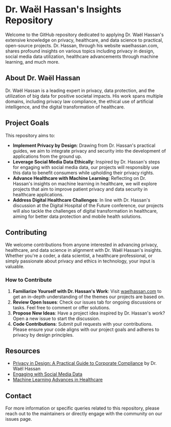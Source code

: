 <!---
whassan007/whassan007 is a ✨ special ✨ repository because its `README.md` (this file) appears on your GitHub profile.
You can click the Preview link to take a look at your changes.
--->
# Dr. Waël Hassan's Insights Repository

Welcome to the GitHub repository dedicated to applying Dr. Waël Hassan's extensive knowledge on privacy, healthcare, and data science to practical, open-source projects. Dr. Hassan, through his website waelhassan.com, shares profound insights on various topics including privacy in design, social media data utilization, healthcare advancements through machine learning, and much more.

## About Dr. Waël Hassan

Dr. Waël Hassan is a leading expert in privacy, data protection, and the utilization of big data for positive societal impacts. His work spans multiple domains, including privacy law compliance, the ethical use of artificial intelligence, and the digital transformation of healthcare.

## Project Goals

This repository aims to:

- **Implement Privacy by Design**: Drawing from Dr. Hassan's practical guides, we aim to integrate privacy and security into the development of applications from the ground up.
- **Leverage Social Media Data Ethically**: Inspired by Dr. Hassan's steps for engaging with social media data, our projects will responsibly use this data to benefit consumers while upholding their privacy rights.
- **Advance Healthcare with Machine Learning**: Reflecting on Dr. Hassan's insights on machine learning in healthcare, we will explore projects that aim to improve patient privacy and data security in healthcare applications.
- **Address Digital Healthcare Challenges**: In line with Dr. Hassan's discussion at the Digital Hospital of the Future conference, our projects will also tackle the challenges of digital transformation in healthcare, aiming for better data protection and mobile health solutions.

## Contributing

We welcome contributions from anyone interested in advancing privacy, healthcare, and data science in alignment with Dr. Waël Hassan's insights. Whether you're a coder, a data scientist, a healthcare professional, or simply passionate about privacy and ethics in technology, your input is valuable.

### How to Contribute

1. **Familiarize Yourself with Dr. Hassan's Work**: Visit [waelhassan.com](https://waelhassan.com) to get an in-depth understanding of the themes our projects are based on.
2. **Review Open Issues**: Check our issues tab for ongoing discussions or tasks. Feel free to comment or offer solutions.
3. **Propose New Ideas**: Have a project idea inspired by Dr. Hassan's work? Open a new issue to start the discussion.
4. **Code Contributions**: Submit pull requests with your contributions. Please ensure your code aligns with our project goals and adheres to privacy by design principles.

## Resources

- [Privacy in Design: A Practical Guide to Corporate Compliance](https://waelhassan.com) by Dr. Waël Hassan
- [Engaging with Social Media Data](https://waelhassan.com/4-steps-take-engaging-social-media-data/)
- [Machine Learning Advances in Healthcare](https://waelhassan.com/machine-learning-healthcare/)

## Contact

For more information or specific queries related to this repository, please reach out to the maintainers or directly engage with the community on our issues page.
